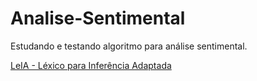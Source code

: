 # Analise-Sentimental
Estudando e testando algoritmo para análise sentimental.


[LeIA - Léxico para Inferência Adaptada](https://github.com/rafjaa/LeIA)
